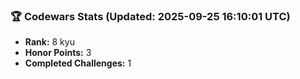 ### 🏆 Codewars Stats (Updated: 2025-09-25 16:10:01 UTC)

- **Rank:** 8 kyu
- **Honor Points:** 3
- **Completed Challenges:** 1
